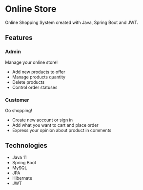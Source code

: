 # Online Store
Online Shopping System created with Java, Spring Boot and JWT.

## Features

### Admin
Manage your online store!
- Add new products to offer
- Manage products quantity
- Delete products
- Control order statuses

### Customer
Go shopping!
- Create new account or sign in
- Add what you want to cart and place order
- Express your opinion about product in comments 

## Technologies
- Java 11
- Spring Boot
- MySQL
- JPA
- Hibernate
- JWT
